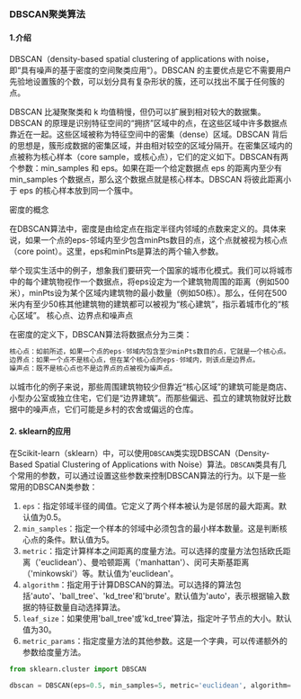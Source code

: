 ### DBSCAN聚类算法

#### 1.介绍 

DBSCAN（density-based spatial clustering of applications with noise，即“具有噪声的基于密度的空间聚类应用”）。DBSCAN 的主要优点是它不需要用户先验地设置簇的个数，可以划分具有复杂形状的簇，还可以找出不属于任何簇的点。

DBSCAN 比凝聚聚类和 k 均值稍慢，但仍可以扩展到相对较大的数据集。DBSCAN 的原理是识别特征空间的“拥挤”区域中的点，在这些区域中许多数据点靠近在一起。这些区域被称为特征空间中的密集（dense）区域。DBSCAN 背后的思想是，簇形成数据的密集区域，并由相对较空的区域分隔开。在密集区域内的点被称为核心样本（core sample，或核心点），它们的定义如下。DBSCAN有两个参数：min_samples 和 eps。如果在距一个给定数据点 eps 的距离内至少有 min_samples 个数据点，那么这个数据点就是核心样本。DBSCAN 将彼此距离小于 eps 的核心样本放到同一个簇中。



密度的概念

在DBSCAN算法中，密度是由给定点在指定半径内邻域的点数来定义的。具体来说，如果一个点的eps-邻域内至少包含minPts数目的点，这个点就被视为核心点（core point）。这里，eps和minPts是算法的两个输入参数。

举个现实生活中的例子，想象我们要研究一个国家的城市化模式。我们可以将城市中的每个建筑物视作一个数据点，将eps设定为一个建筑物周围的距离（例如500米），minPts设为某个区域内建筑物的最小数量（例如50栋）。那么，任何在500米内有至少50栋其他建筑物的建筑都可以被视为“核心建筑”，指示着城市化的“核心区域”。
核心点、边界点和噪声点

在密度的定义下，DBSCAN算法将数据点分为三类：

```c++
核心点：如前所述，如果一个点的eps-邻域内包含至少minPts数目的点，它就是一个核心点。
边界点：如果一个点不是核心点，但在某个核心点的eps-邻域内，则该点是边界点。
噪声点：既不是核心点也不是边界点的点被视为噪声点。
```

以城市化的例子来说，那些周围建筑物较少但靠近“核心区域”的建筑可能是商店、小型办公室或独立住宅，它们是“边界建筑”。而那些偏远、孤立的建筑物就好比数据中的噪声点，它们可能是乡村的农舍或偏远的仓库。

#### 2. sklearn的应用

在Scikit-learn（sklearn）中，可以使用`DBSCAN`类实现DBSCAN（Density-Based Spatial Clustering of Applications with Noise）算法。`DBSCAN`类具有几个常用的参数，可以通过设置这些参数来控制DBSCAN算法的行为。以下是一些常用的DBSCAN类参数：

1. `eps`：指定邻域半径的阈值。它定义了两个样本被认为是邻居的最大距离。默认值为0.5。
2. `min_samples`：指定一个样本的邻域中必须包含的最小样本数量。这是判断核心点的条件。默认值为5。
3. `metric`：指定计算样本之间距离的度量方法。可以选择的度量方法包括欧氏距离（'euclidean'）、曼哈顿距离（'manhattan'）、闵可夫斯基距离（'minkowski'）等。默认值为'euclidean'。
4. `algorithm`：指定用于计算DBSCAN的算法。可以选择的算法包括'auto'、'ball_tree'、'kd_tree'和'brute'。默认值为'auto'，表示根据输入数据的特征数量自动选择算法。
5. `leaf_size`：如果使用'ball_tree'或'kd_tree'算法，指定叶子节点的大小。默认值为30。
6. `metric_params`：指定度量方法的其他参数。这是一个字典，可以传递额外的参数给度量方法。

```python
from sklearn.cluster import DBSCAN

dbscan = DBSCAN(eps=0.5, min_samples=5, metric='euclidean', algorithm='auto', leaf_size=30, metric_params=None)
```



